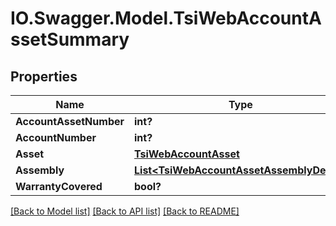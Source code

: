 # IO.Swagger.Model.TsiWebAccountAssetSummary
## Properties

Name | Type | Description | Notes
------------ | ------------- | ------------- | -------------
**AccountAssetNumber** | **int?** |  | [optional] 
**AccountNumber** | **int?** |  | [optional] 
**Asset** | [**TsiWebAccountAsset**](TsiWebAccountAsset.md) |  | [optional] 
**Assembly** | [**List&lt;TsiWebAccountAssetAssemblyDetail&gt;**](TsiWebAccountAssetAssemblyDetail.md) |  | [optional] 
**WarrantyCovered** | **bool?** |  | [optional] 

[[Back to Model list]](../README.md#documentation-for-models) [[Back to API list]](../README.md#documentation-for-api-endpoints) [[Back to README]](../README.md)

